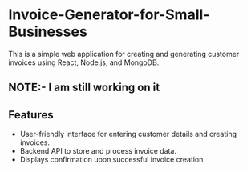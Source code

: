 # Invoice-Generator-for-Small-Businesses
This is a simple web application for creating and generating customer invoices using React, Node.js, and MongoDB.

## NOTE:- I am still working on it

## Features
- User-friendly interface for entering customer details and creating invoices.
- Backend API to store and process invoice data.
- Displays confirmation upon successful invoice creation.

